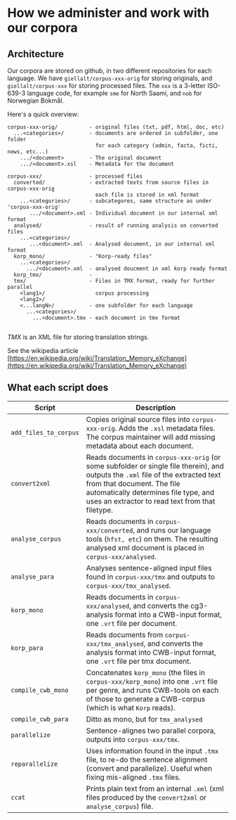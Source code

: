 # How we administer and work with our corpora

## Architecture

Our corpora are stored on github, in two different repositories for each language.
We have `giellalt/corpus-xxx-orig` for storing originals, and `giellalt/corpus-xxx`
for storing processed files. The `xxx` is a 3-letter ISO-639-3 language code, for
example `sme` for North Saami, and `nob` for Norwegian Bokmål.

Here's a quick overview:

```
corpus-xxx-orig/          - original files (txt, pdf, html, doc, etc)
  ...<categories>/        - documents are ordered in subfolder, one folder
                            for each category (admin, facta, ficti, news, etc...)
    .../<document>        - The original document
    .../<document>.xsl    - Metadata for the document

corpus-xxx/               - processed files
  converted/              - extracted texts from source files in corpus-xxx-orig
                            each file is stored in xml format
    ...<categories>/      - subcategores, same structure as under 'corpus-xxx-orig'
       .../<document>.xml - Individual document in our internal xml format
  analysed/               - result of running analysis on converted files
    ...<categories>/
       ...<document>.xml  - Analysed document, in our internal xml format
  korp_mono/              - "Korp-ready files"
    ...<categories>/
      .../<document>.xml  - analysed doucment in xml korp ready format
  korp_tmx/               -
  tmx/                    - Files in TMX format, ready for further parallel
    <lang1>/                corpus processing
    <lang2>/
    <...langN>/           - one subfolder for each language
      ...<categories>/
        ...<document>.tmx - each document in tmx format
       
```

*TMX* is an XML file for storing translation strings.

See the wikipedia article [https://en.wikipedia.org/wiki/Translation_Memory_eXchange](https://en.wikipedia.org/wiki/Translation_Memory_eXchange)
            
## What each script does

Script | Description
---|---
`add_files_to_corpus` | Copies original source files into `corpus-xxx-orig`. Adds the `.xsl` metadata files. The corpus maintainer will add missing metadata about each document.
`convert2xml` | Reads documents in `corpus-xxx-orig` (or some subfolder or single file therein), and outputs the `.xml` file of the extracted text from that document. The file automatically determines file type, and uses an extractor to read text from that filetype.
`analyse_corpus` | Reads documents in `corpus-xxx/converted`, and runs our language tools (`hfst, etc`) on them. The resulting analysed xml document is placed in `corpus-xxx/analysed`.
`analyse_para` | Analyses sentence-aligned input files found in `corpus-xxx/tmx` and outputs to `corpus-xxx/tmx_analysed`.
`korp_mono` | Reads documents in `corpus-xxx/analysed`, and converts the cg3-analysis format into a CWB-input format, one `.vrt` file per document.
`korp_para` | Reads documents from `corpus-xxx/tmx_analysed`, and converts the analysis format into CWB-input format, one `.vrt` file per tmx document.
`compile_cwb_mono` | Concatenates `korp_mono` (the files in `corpus-xxx/korp_mono`) into one `.vrt` file per genre, and runs CWB-tools on each of those to generate a CWB-corpus (which is what `Korp` reads).
`compile_cwb_para` | Ditto as mono, but for `tmx_analysed`
`parallelize` | Sentence-alignes two parallel corpora, outputs into `corpus-xxx/tmx`.
`reparallelize` | Uses information found in the input `.tmx` file, to re-do the sentence alignment (convert and parallelize). Useful when fixing mis-aligned `.tmx` files.
`ccat` | Prints plain text from an internal `.xml` (xml files produced by the `convert2xml` or `analyse_corpus`) file.
